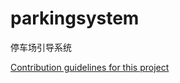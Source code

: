 # parkingsystem
停车场引导系统

[Contribution guidelines for this project](http://119.29.248.139:8080/tingchechang1.1/download/app-release-net-v1-2.apk)
